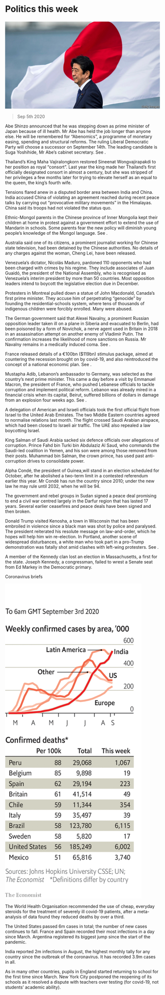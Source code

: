 ###### 

# Politics this week 

#####  

![image](images/20200905_WWP001.jpg) 

> Sep 5th 2020 

Abe Shinzo announced that he was stepping down as prime minister of Japan because of ill health. Mr Abe has held the job longer than anyone else. He will be remembered for “Abenomics”, a programme of monetary easing, spending and structural reforms. The ruling Liberal Democratic Party will choose a successor on September 14th. The leading candidate is Suga Yoshihide, Mr Abe’s cabinet secretary. See .

Thailand’s King Maha Vajiralongkorn restored Sineenat Wongvajirapakdi to her position as royal “consort”. Last year the king made her Thailand’s first officially designated consort in almost a century, but she was stripped of her privileges a few months later for trying to elevate herself as an equal to the queen, the king’s fourth wife.


Tensions flared anew in a disputed border area between India and China. India accused China of violating an agreement reached during recent peace talks by carrying out “provocative military movements” in the Himalayas. China said its troops had not violated the status quo.

Ethnic-Mongol parents in the Chinese province of Inner Mongolia kept their children at home in protest against a government effort to extend the use of Mandarin in schools. Some parents fear the new policy will diminish young people’s knowledge of the Mongol language. See .

Australia said one of its citizens, a prominent journalist working for Chinese state television, had been detained by the Chinese authorities. No details of any charges against the woman, Cheng Lei, have been released.

Venezuela’s dictator, Nicolás Maduro, pardoned 110 opponents who had been charged with crimes by his regime. They include associates of Juan Guaidó, the president of the National Assembly, who is recognised as Venezuela’s interim president by more than 50 countries. Most opposition leaders intend to boycott the legislative election due in December.

Protesters in Montreal pulled down a statue of John Macdonald, Canada’s first prime minister. They accuse him of perpetrating “genocide” by founding the residential-schools system, where tens of thousands of indigenous children were forcibly enrolled. Many were abused.

The German government said that Alexei Navalny, a prominent Russian opposition leader taken ill on a plane in Siberia and evacuated to Berlin, had been poisoned by a form of Novichok, a nerve agent used in Britain in 2018 in an assassination attempt on another enemy of Vladimir Putin. The confirmation increases the likelihood of more sanctions on Russia. Mr Navalny remains in a medically induced coma. See .

France released details of a €100bn ($119bn) stimulus package, aimed at countering the recession brought on by covid-19, and also reintroduced the concept of a national economic plan. See .

Mustapha Adib, Lebanon’s ambassador to Germany, was selected as the country’s next prime minister. This came a day before a visit by Emmanuel Macron, the president of France, who pushed Lebanese officials to tackle corruption and implement political reform. Lebanon was already mired in a financial crisis when its capital, Beirut, suffered billions of dollars in damage from an explosion four weeks ago. See .

A delegation of American and Israeli officials took the first official flight from Israel to the United Arab Emirates. The two Middle Eastern countries agreed to normalise relations last month. The flight crossed Saudi Arabian airspace, which had been closed to Israeli air traffic. The UAE also repealed a law boycotting Israel.

King Salman of Saudi Arabia sacked six defence officials over allegations of corruption. Prince Fahd bin Turki bin Abdulaziz Al Saud, who commands the Saudi-led coalition in Yemen, and his son were among those removed from their posts. Muhammad bin Salman, the crown prince, has used past anti-corruption drives to consolidate power.

Alpha Condé, the president of Guinea,will stand in an election scheduled for October, after he abolished a two-term limit in a contested referendum earlier this year. Mr Condé has run the country since 2010; under the new law he may rule until 2032, when he will be 94.

The government and rebel groups in Sudan signed a peace deal promising to end a civil war centred largely in the Darfur region that has lasted 17 years. Several earlier ceasefires and peace deals have been signed and then broken.

Donald Trump visited Kenosha, a town in Wisconsin that has been embroiled in violence since a black man was shot by police and paralysed. The president reiterated his resolute message on law-and-order, which he hopes will help him win re-election. In Portland, another scene of widespread disturbances, a white man who took part in a pro-Trump demonstration was fatally shot amid clashes with left-wing protesters. See .

A member of the Kennedy clan lost an election in Massachusetts, a first for the state. Joseph Kennedy, a congressman, failed to wrest a Senate seat from Ed Markey in the Democratic primary.

Coronavirus briefs

![image](images/20200905_WWC025.png) 


The World Health Organisation recommended the use of cheap, everyday steroids for the treatment of severely ill covid-19 patients, after a meta-analysis of data found they reduced deaths by over a third.

The United States passed 6m cases in total; the number of new cases continues to fall. France and Spain recorded their most infections in a day since March. Argentina registered its biggest jump since the start of the pandemic.

India reported 2m infections in August, the highest monthly tally for any country since the outbreak of the coronavirus. It has recorded 3.9m cases in all.

As in many other countries, pupils in England started returning to school for the first time since March. New York City postponed the reopening of its schools as it resolved a dispute with teachers over testing (for covid-19, not students’ academic ability).

